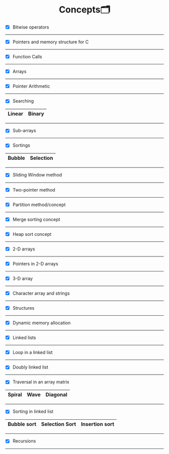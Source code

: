  <h1 align="center"> Concepts🗂️ </h1>  
 
  - [x] Bitwise operators
 ----
 
  - [x] Pointers and memory structure for C
 ----
 
  - [x] Function Calls
 ----
 
  - [x] Arrays
 ----
 
 - [x] Pointer Arithmetic
 ----
 
 - [x] Searching


 |Linear|Binary|
|----|---|

 ----
 
- [x] Sub-arrays
 ----
 
- [x] Sortings

Bubble|Selection|
|----|---|

 ----
 
 - [x] Sliding Window method
 ----
 
 - [x] Two-pointer method
 ----
 
 - [x] Partition method/concept
 ----
 
 - [x] Merge sorting concept
 ----
 
 - [x] Heap sort concept
 ----
 
 - [x] 2-D arrays
 ----
 
 - [x] Pointers in 2-D arrays
 ----
 
 - [x] 3-D array
 ----
 
 - [x] Character array and strings
 ----
 
 - [x] Structures
 ----
 
 - [x] Dynamic memory allocation
 ----
 
 - [x] Linked lists
 ----
 
 - [x] Loop in a linked list
 ----
 
 - [x] Doubly linked list
 ----
 
 - [x] Traversal in an array matrix

|Spiral|Wave|Diagonal
 |----|----|----|
 
 ----
 
 - [x] Sorting in linked list
 
 | Bubble sort| Selection Sort| Insertion sort
 |----|----|----|
 
 ----
 
  - [x] Recursions
----
